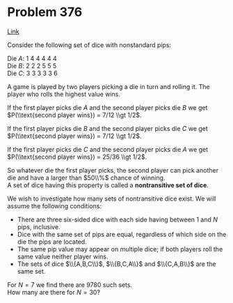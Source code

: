 # Problem 376

[Link](https://projecteuler.net/problem=376)

Consider the following set of dice with nonstandard pips: 

Die $A$: $1$ $4$ $4$ $4$ $4$ $4$  
Die $B$: $2$ $2$ $2$ $5$ $5$ $5$  
Die $C$: $3$ $3$ $3$ $3$ $3$ $6$  

A game is played by two players picking a die in turn and rolling it. The player who rolls the highest value wins. 

If the first player picks die $A$ and the second player picks die $B$ we get  
$P(\\text{second player wins}) = 7/12 \\gt 1/2$.

If the first player picks die $B$ and the second player picks die $C$ we get  
$P(\\text{second player wins}) = 7/12 \\gt 1/2$.

If the first player picks die $C$ and the second player picks die $A$ we get  
$P(\\text{second player wins}) = 25/36 \\gt 1/2$.

So whatever die the first player picks, the second player can pick another die and have a larger than $50\\%$ chance of winning.  
A set of dice having this property is called a **nontransitive set of dice**. 

We wish to investigate how many sets of nontransitive dice exist. We will assume the following conditions:

*   There are three six-sided dice with each side having between $1$ and $N$ pips, inclusive.
*   Dice with the same set of pips are equal, regardless of which side on the die the pips are located.
*   The same pip value may appear on multiple dice; if both players roll the same value neither player wins.
*   The sets of dice $\\{A,B,C\\}$, $\\{B,C,A\\}$ and $\\{C,A,B\\}$ are the same set.

For $N = 7$ we find there are $9780$ such sets.  
How many are there for $N = 30$?
